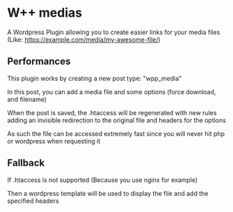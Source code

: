# W++ medias
A Wordpress Plugin allowing you to create easier links for your media files (Like: https://example.com/media/my-awesome-file/)

## Performances
This plugin works by creating a new post type: "wpp_media"

In this post, you can add a media file and some options (force download, and filename)

When the post is saved, the .htaccess will be regenerated with new rules adding an invisible redirection to the original file and headers for the options

As such the file can be accessed extremely fast since you will never hit php or wordpress when requesting it

## Fallback
If .htaccess is not supported (Because you use nginx for example)

Then a wordpress template will be used to display the file and add the specified headers
